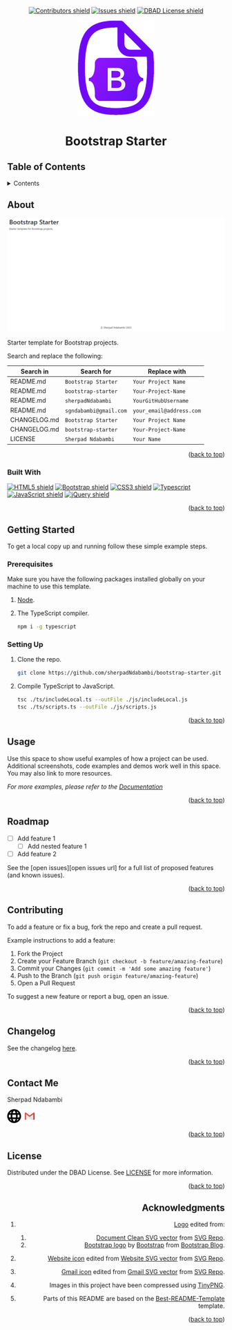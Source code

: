 <!-- Top anchor -->
<div id="top">

<!-- Project Shields -->

<div align=center>

[![Contributors shield][Contributors shield url]][Contributors url]
[![Issues shield][Issues shield url]][Issues url]
[![DBAD License shield][DBAD License shield url]][License url]

</div>

<div align=center>

[![Bootstrap Starter logo][Logo url]][Repo url]

</div>

<div align=center>

# Bootstrap Starter

</div>

## Table of Contents

<details>

   <summary>Contents</summary>

1. [About](#about)
   1. [Built With](#built-with)
1. [Getting Started](#getting-started)
   1. [Prerequisites](#prerequisites)
   1. [Setting Up](#setting-up)
1. [Usage](#usage)
1. [Roadmap](#roadmap)
1. [Contributing](#contributing)
1. [Changelog](#changelog)
1. [Contact Me](#changelog)
1. [Acknowledgments](#acknowledgments)

</details>

## About

[![Bootstrap Starter screenshot][Bootstrap Starter screenshot url]][Bootstrap Starter url]

Starter template for Bootstrap projects.

Search and replace the following:

| Search in    | Search for             | Replace with             |
| ------------ | ---------------------- | ------------------------ |
| README.md    | `Bootstrap Starter`    | `Your Project Name`      |
| README.md    | `bootstrap-starter`    | `Your-Project-Name`      |
| README.md    | `sherpadNdabambi`      | `YourGitHubUsername`     |
| README.md    | `sgndabambi@gmail.com` | `your_email@address.com` |
| CHANGELOG.md | `Bootstrap Starter`    | `Your Project Name`      |
| CHANGELOG.md | `bootstrap-starter`    | `Your-Project-Name`      |
| LICENSE      | `Sherpad Ndabambi`     | `Your Name`              |

<div align=right>

([back to top](#top))

</div>

### Built With

[![HTML5 shield][HTML5 shield url]][HTML5 url]
[![Bootstrap shield][Bootstrap shield url]][Bootstrap url]
[![CSS3 shield][CSS3 shield url]][CSS3 url]
[![Typescript][Typescript shield]][Typescript url]
[![JavaScript shield][JavaScript shield url]][JavaScript url]
[![jQuery shield][jQuery shield url]][jQuery url]

<div align=right>

([back to top](#top))

</div>

## Getting Started

To get a local copy up and running follow these simple example steps.

### Prerequisites

Make sure you have the following packages installed globally on your machine to use this template.

1. [Node][Node url].
1. The TypeScript compiler.

   ```sh
   npm i -g typescript
   ```

### Setting Up

1. Clone the repo.

   ```sh
   git clone https://github.com/sherpadNdabambi/bootstrap-starter.git
   ```

1. Compile TypeScript to JavaScript.

   ```sh
   tsc ./ts/includeLocal.ts --outFile ./js/includeLocal.js
   tsc ./ts/scripts.ts --outFile ./js/scripts.js
   ```

<div align=right>

([back to top](#top))

</div>

## Usage

Use this space to show useful examples of how a project can be used. Additional screenshots, code examples and demos work well in this space. You may also link to more resources.

_For more examples, please refer to the [Documentation][Documentation url]_

<div align=right>

([back to top](#top))

</div>

## Roadmap

- [ ] Add feature 1
  - [ ] Add nested feature 1
- [ ] Add feature 2

See the [open issues][open issues url] for a full list of proposed features (and known issues).

<div align=right>

([back to top](#top))

</div>

## Contributing

To add a feature or fix a bug, fork the repo and create a pull request.

Example instructions to add a feature:

1. Fork the Project
1. Create your Feature Branch (`git checkout -b feature/amazing-feature`)
1. Commit your Changes (`git commit -m 'Add some amazing feature'`)
1. Push to the Branch (`git push origin feature/amazing-feature`)
1. Open a Pull Request

To suggest a new feature or report a bug, open an issue.

<div align=right>

([back to top](#top))

</div>

## Changelog

See the changelog [here][changelog url].

<div align=right>

([back to top](#top))

</div>

## Contact Me

Sherpad Ndabambi

<span title="Personal website">[<img alt="Website icon" src="./img/website-ui-web-svgrepo-com.svg" style="height: 32px">][Personal website url]</span>
<span title="Email">[<img alt="Gmail icon" src="./img/gmail-old-svgrepo-com.svg" style="height: 32px">][Email address]<span>

<div align=right>

([back to top](#top))

</div>

## License

Distributed under the DBAD License. See [LICENSE][License url] for more information.

<div align=right>

([back to top](#top))

## Acknowledgments

1. [Logo][Logo url] edited from:

   1. [Document Clean SVG vector][Document Clean SVG vector url] from [SVG Repo][SVG Repo url].
   1. [Bootstrap logo][Bootstrap logo url] by [Bootstrap][Bootstrap url] from [Bootstrap Blog][Bootstrap Blog url].

1. [Website icon][Website icon url] edited from [Website SVG vector][Website SVG vector url] from [SVG Repo][SVG Repo url].
1. [Gmail icon][Gmail icon url] edited from [Gmail SVG vector][Gmail SVG vector url] from [SVG Repo][SVG Repo url].
1. Images in this project have been compressed using [TinyPNG][TinyPNG url].
1. Parts of this README are based on the [Best-README-Template][Best-README-Template url] template.

<div align=right>

([back to top](#top))

</div>

<!-- References -->

[Contributors shield url]: https://img.shields.io/github/contributors/sherpadNdabambi/bootstrap-starter.svg?style=flat
[Contributors url]: https://github.com/sherpadNdabambi/bootstrap-starter/graphs/contributors
[Issues shield url]: https://img.shields.io/github/issues/sherpadNdabambi/bootstrap-starter.svg?style=flat
[Issues url]: https://github.com/sherpadNdabambi/bootstrap-starter/issues
[DBAD License shield url]: https://img.shields.io/badge/license-DBAD-blue?style=flat
[License url]: ./LICENSE
[Logo url]: ./img/bootstrap-starter-logo.png
[Repo url]: https://github.com/SherpadNdabambi/bootstrap-starter/
[Bootstrap Starter screenshot url]: ./img/og-image.png
[Bootstrap Starter url]: https://github.com/sherpadNdabambi/bootstrap-starter/
[Bootstrap shield url]: https://img.shields.io/badge/Bootstrap-563D7C?style=flat&logo=bootstrap&logoColor=white
[HTML5 shield url]: https://img.shields.io/badge/HTML5-E34F26?style=flat&logo=html5&logoColor=white
[HTML5 url]: https://html.spec.whatwg.org/multipage/
[Bootstrap url]: https://getbootstrap.com
[CSS3 shield url]: https://img.shields.io/badge/CSS3-1572B6?style=flat&logo=css3&logoColor=white
[CSS3 url]: https://www.w3.org/TR/CSS/#css
[Typescript shield]: https://img.shields.io/badge/TypeScript-007ACC?style=flat&logo=typescript&logoColor=white
[Typescript url]: https://www.typescriptlang.org/
[JavaScript shield url]: https://img.shields.io/badge/JavaScript-F7DF1E?style=flat&logo=javascript&logoColor=black
[JavaScript url]: www.ecma-international.org/publications-and-standards/standards/ecma-262/
[jQuery shield url]: https://img.shields.io/badge/jQuery-0769AD?style=flat&logo=jquery&logoColor=white
[jQuery url]: https://jquery.com/
[Node url]: https://nodejs.org/download/
[Documentation url]: https://sherpadndabambi.github.io/bootstrap-starter/
[changelog url]: ./CHANGELOG.md
[Personal website url]: http://sherpadndabambi.github.io/
[Email address]: mailto:sgndabambi@gmail.com
[Document Clean SVG vector url]: https://www.svgrepo.com/svg/506180/document-clean
[Bootstrap logo url]: https://upload.wikimedia.org/wikipedia/commons/b/b2/Bootstrap_logo.svg
[Bootstrap Blog url]: https://blog.getbootstrap.com/
[Website icon url]: ./img/website-icon.png
[Website SVG vector url]: https://www.svgrepo.com/svg/415803/website-ui-web
[SVG Repo url]: https://www.svgrepo.com/
[Gmail icon url]: ./img/gmail-icon.png
[Gmail SVG vector url]: https://www.svgrepo.com/svg/349379/gmail-old
[TinyPNG url]: https://tinypng.com/
[Best-README-Template url]: https://github.com/othneildrew/Best-README-Template
